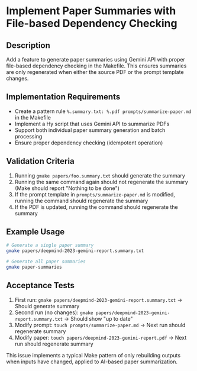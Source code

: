 # Implement Paper Summaries with File-based Dependency Checking

## Description
Add a feature to generate paper summaries using Gemini API with proper file-based dependency checking in the Makefile. This ensures summaries are only regenerated when either the source PDF or the prompt template changes.

## Implementation Requirements
- Create a pattern rule `%.summary.txt: %.pdf prompts/summarize-paper.md` in the Makefile
- Implement a Hy script that uses Gemini API to summarize PDFs
- Support both individual paper summary generation and batch processing
- Ensure proper dependency checking (idempotent operation)

## Validation Criteria
1. Running `gmake papers/foo.summary.txt` should generate the summary
2. Running the same command again should not regenerate the summary (Make should report "Nothing to be done")
3. If the prompt template in `prompts/summarize-paper.md` is modified, running the command should regenerate the summary
4. If the PDF is updated, running the command should regenerate the summary

## Example Usage
```bash
# Generate a single paper summary
gmake papers/deepmind-2023-gemini-report.summary.txt

# Generate all paper summaries
gmake paper-summaries
```

## Acceptance Tests
1. First run: `gmake papers/deepmind-2023-gemini-report.summary.txt` → Should generate summary
2. Second run (no changes): `gmake papers/deepmind-2023-gemini-report.summary.txt` → Should show "up to date"
3. Modify prompt: `touch prompts/summarize-paper.md` → Next run should regenerate summary
4. Modify paper: `touch papers/deepmind-2023-gemini-report.pdf` → Next run should regenerate summary

This issue implements a typical Make pattern of only rebuilding outputs when inputs have changed, applied to AI-based paper summarization.